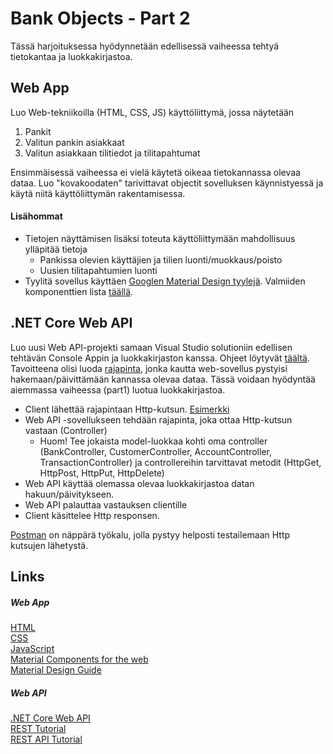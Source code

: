 # Bank Objects - Part 2

Tässä harjoituksessa hyödynnetään edellisessä vaiheessa tehtyä tietokantaa ja luokkakirjastoa.

## Web App

Luo Web-tekniikoilla (HTML, CSS, JS) käyttöliittymä, jossa näytetään
1. Pankit
2. Valitun pankin asiakkaat
3. Valitun asiakkaan tilitiedot ja tilitapahtumat

Ensimmäisessä vaiheessa ei vielä käytetä oikeaa tietokannassa olevaa dataa. 
Luo "kovakoodaten" tarivittavat objectit sovelluksen käynnistyessä ja käytä niitä käyttöliittymän rakentamisessa.

#### Lisähommat
- Tietojen näyttämisen lisäksi toteuta käyttöliittymään mahdollisuus ylläpitää tietoja
    - Pankissa olevien käyttäjien ja tilien luonti/muokkaus/poisto
    - Uusien tilitapahtumien luonti
- Tyylitä sovellus käyttäen [Googlen Material Design tyylejä](https://material.io/components/web/). Valmiiden komponenttien lista [täällä](https://material-components-web.appspot.com/).

## .NET Core Web API

Luo uusi Web API-projekti samaan Visual Studio solutioniin edellisen tehtävän Console Appin ja luokkakirjaston kanssa.
Ohjeet löytyvät [täältä](https://docs.microsoft.com/en-us/aspnet/core/tutorials/first-web-api). 
Tavoitteena olisi luoda [rajapinta](http://www.restapitutorial.com/), jonka kautta web-sovellus pystyisi hakemaan/päivittämään kannassa olevaa dataa.
Tässä voidaan hyödyntää aiemmassa vaiheessa (part1) luotua luokkakirjastoa.

- Client lähettää rajapintaan Http-kutsun. [Esimerkki](https://www.kirupa.com/html5/making_http_requests_js.htm)
- Web API -sovellukseen tehdään rajapinta, joka ottaa Http-kutsun vastaan (Controller)
    - Huom! Tee jokaista model-luokkaa kohti oma controller (BankController, CustomerController, AccountController, TransactionController)
    ja controllereihin tarvittavat metodit (HttpGet, HttpPost, HttpPut, HttpDelete)
- Web API käyttää olemassa olevaa luokkakirjastoa datan hakuun/päivitykseen.
- Web API palauttaa vastauksen clientille
- Client käsittelee Http responsen.

[Postman](https://www.getpostman.com/) on näppärä työkalu, jolla pystyy helposti testailemaan Http kutsujen lähetystä.


## Links
##### Web App
[HTML](https://www.w3schools.com/html/default.asp)
<br>
[CSS](https://www.w3schools.com/css/css_intro.asp)
<br>
[JavaScript](https://www.w3schools.com/js/default.asp)
<br>
[Material Components for the web](https://material.io/components/web/)
<br>
[Material Design Guide](https://material.io/guidelines/)

##### Web API
[.NET Core Web API](https://docs.microsoft.com/en-us/aspnet/core/tutorials/first-web-api)
<br>
[REST Tutorial](https://www.tutorialspoint.com/restful/restful_introduction.htm)
<br>
[REST API Tutorial](http://www.restapitutorial.com/)
